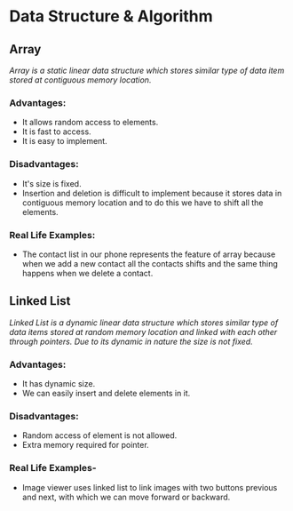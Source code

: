 # Data Structure & Algorithm

## Array
*Array is a static linear data structure which stores similar type of data item stored at contiguous memory location.*

### Advantages:
- It allows random access to elements.
- It is fast to access.
- It is easy to implement.

### Disadvantages:
- It's size is fixed.
- Insertion and deletion is difficult to implement because it stores data in contiguous memory location and to do this we have to shift all the elements.

### Real Life Examples:
- The contact list in our phone represents the feature of array because when we add a new contact all the contacts shifts and the same thing happens when we delete a contact. 


## Linked List
*Linked List is a dynamic linear data structure which stores similar type of data items stored at random memory location and linked with each other through pointers. 
Due to its dynamic in nature the size is not fixed.*
    
### Advantages:
- It has dynamic size.
- We can easily insert and delete elements in it.

### Disadvantages:
- Random access of element is not allowed.
- Extra memory required for pointer.

### Real Life Examples-
- Image viewer uses linked list to link images with two buttons previous and next, with which we can move forward or backward.
